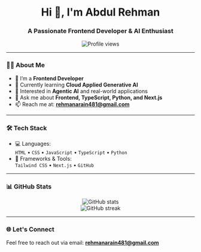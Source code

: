 <h1 align="center">Hi 👋, I'm Abdul Rehman</h1>
<h3 align="center">A Passionate Frontend Developer & AI Enthusiast</h3>

<p align="center">
  <img src="https://visitor-badge.laobi.icu/badge?page_id=A-Rehman-arain.A-Rehman-arain" alt="Profile views"/>
</p>

---

### 👨‍💻 About Me

- 🔭 I’m a **Frontend Developer**
- 🌱 Currently learning **Cloud Applied Generative AI**
- 👀 Interested in **Agentic AI** and real-world applications
- 💬 Ask me about **Frontend, TypeScript, Python, and Next.js**
- 📫 Reach me at: **rehmanarain481@gmail.com**

---

### 🛠️ Tech Stack

- 💻 Languages:  
  `HTML` • `CSS` • `JavaScript` • `TypeScript` • `Python`
- 🎨 Frameworks & Tools:  
  `Tailwind CSS` • `Next.js` • `GitHub`

---

### 📊 GitHub Stats

<p align="center">
  <img src="https://github-readme-stats.vercel.app/api?username=A-Rehman-arain&show_icons=true&theme=radical" alt="GitHub stats"/>
  <br />
  <img src="https://github-readme-streak-stats.herokuapp.com/?user=A-Rehman-arain&theme=radical" alt="GitHub streak"/>
</p>

---

### 🌐 Let's Connect

Feel free to reach out via email: **rehmanarain481@gmail.com**



  
<!---
A-Rehman-arain/A-Rehman-arain is a ✨ special ✨ repository because its `README.md` (this file) appears on your GitHub profile.
You can click the Preview link to take a look at your changes.
--->
